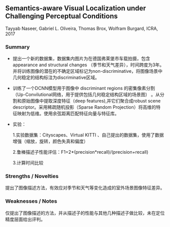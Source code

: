 ## Semantics-aware Visual Localization under Challenging Perceptual Conditions

Tayyab Naseer, Gabriel L. Oliveira, Thomas Brox, Wolfram Burgard, ICRA, 2017

### Summary
- 提出一个新的数据集，数据集内图片为在德国弗莱堡市车载拍摄，包含appearance and structural changes （季节和天气差异），时间跨度为3年。并将训练图像的潜在的不确定区域标记为non-discriminative，将图像场景中几何稳定的结构标注为discriminative区域。

- 训练了一个DCNN模型用于图像中 discriminant regions 的密集像素分割（Up-Convilutional网络，用于提供包括几何稳定结构区域的场景图） 。从分割和原始图像中提取深度特征（deep features),并它们聚合成robust scene descriptor。采用稀疏随机投影（Sparse Random Projection）将高维的特征映射为低维。使用余弦距离匹配特征向量与特征库。

- 实验：

	1.实验数据集：Cityscapes、Virtual KITTI 、自己提出的数据集，使用了数据增强（缩放，旋转，颜色失真和偏度）
  
  2.鲁棒描述子性能评估：F1=2*(precision*recall)/(precision+recall)

  3.计算时间比较
  
### Strengths / Novelties
提出了图像描述方法，有效应对季节和天气等变化造成的室外场景图像特征差异。
### Weaknesses / Notes
仅提出了图像描述的方法，并从描述子的性能与其他几种描述子做比较，未在定位精度层面给出评判。

